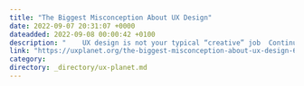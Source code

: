 ```yaml
---
title: "The Biggest Misconception About UX Design"
date: 2022-09-07 20:31:07 +0000
dateadded: 2022-09-08 00:00:42 +0100
description: "    UX design is not your typical “creative” job  Continue reading on UX Planet »  "
link: "https://uxplanet.org/the-biggest-misconception-about-ux-design-6f7d98a662e4?source=rss----819cc2aaeee0---4"
category:
directory: _directory/ux-planet.md
---
```


